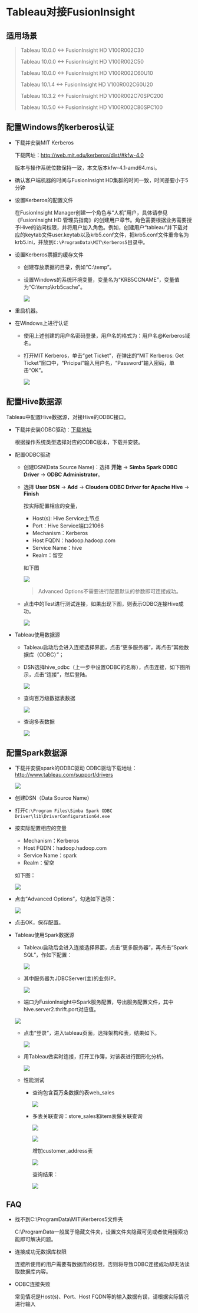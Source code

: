 # Tableau对接FusionInsight

## 适用场景

> Tableau 10.0.0 <-> FusionInsight HD V100R002C30
>
> Tableau 10.0.0 <-> FusionInsight HD V100R002C50
>
> Tableau 10.0.0 <-> FusionInsight HD V100R002C60U10
>
> Tableau 10.1.4 <-> FusionInsight HD V100R002C60U20
>
> Tableau 10.3.2 <-> FusionInsight HD V100R002C70SPC200
>
> Tableau 10.5.0 <-> FusionInsight HD V100R002C80SPC100

## 配置Windows的kerberos认证

* 下载并安装MIT Kerberos

  下载网址：<http://web.mit.edu/kerberos/dist/#kfw-4.0>

  版本与操作系统位数保持一致，本文版本kfw-4.1-amd64.msi。

* 确认客户端机器的时间与FusionInsight HD集群的时间一致，时间差要小于5分钟

* 设置Kerberos的配置文件

  在FusionInsight Manager创建一个角色与“人机”用户，具体请参见《FusionInsight HD 管理员指南》的创建用户章节。角色需要根据业务需要授予Hive的访问权限，并将用户加入角色。例如，创建用户“tableau”并下载对应的keytab文件user.keytab以及krb5.conf文件，把krb5.conf文件重命名为krb5.ini，并放到`C:\ProgramData\MIT\Kerberos5`目录中。

* 设置Kerberos票据的缓存文件

  * 创建存放票据的目录，例如“C:\temp”。
  * 设置Windows的系统环境变量，变量名为“KRB5CCNAME”，变量值为“C:\temp\krb5cache”。

    ![](assets/Using_Tableau_with_FusionInsight/image4.png)

* 重启机器。

* 在Windows上进行认证

  * 使用上述创建的用户名密码登录，用户名的格式为：用户名@Kerberos域名。

  * 打开MIT Kerberos，单击“get Ticket”，在弹出的“MIT Kerberos: Get Ticket”窗口中，“Pricipal”输入用户名，“Password”输入密码，单击“OK”。

    ![](assets/Using_Tableau_with_FusionInsight/image5.png)


## 配置Hive数据源

Tableau中配置Hive数据源，对接Hive的ODBC接口。

* 下载并安装ODBC驱动：[下载地址](http://www.cloudera.com/content/cloudera/en/downloads/connectors/hive/odbc/hive-odbc-v2-5-15.html)

  根据操作系统类型选择对应的ODBC版本，下载并安装。

* 配置ODBC驱动

  * 创建DSN(Data Source Name)：选择 **开始** -> **Simba Spark ODBC Driver** -> **ODBC Administrator**。
  * 选择 **User DSN** -> **Add** -> **Cloudera ODBC Driver for Apache Hive** -> **Finish**

    按实际配置相应的变量，

    * Host(s): Hive Service主节点
    * Port：Hive Service端口21066
    * Mechanism：Kerberos
    * Host FQDN：hadoop.hadoop.com
    * Service Name：hive
    * Realm：留空

    如下图

    ![](assets/Using_Tableau_with_FusionInsight/image31.png)

    > Advanced Options不需要进行配置默认的参数即可连接成功。

  * 点击中的Test进行测试连接，如果出现下图，则表示ODBC连接Hive成功。

    ![](assets/Using_Tableau_with_FusionInsight/image32.png)

* Tableau使用数据源

  * Tableau启动后会进入连接选择界面，点击“更多服务器”，再点击“其他数据库（ODBC）”；

  * DSN选择hive_odbc（上一步中设置ODBC的名称），点击连接，如下图所示，点击“连接”，然后登陆。

    ![](assets/Using_Tableau_with_FusionInsight/image33.png)

  * 查询百万级数据表数据

    ![](assets/Using_Tableau_with_FusionInsight/image34.png)

  * 查询多表数据

    ![](assets/Using_Tableau_with_FusionInsight/image35.png)

## 配置Spark数据源

* 下载并安装spark的ODBC驱动
  ODBC驱动下载地址：<http://www.tableau.com/support/drivers>

  ![](assets/Using_Tableau_with_FusionInsight/image36.png)

* 创建DSN（Data Source Name）

* 打开`C:\Program Files\Simba Spark ODBC Driver\lib\DriverConfiguration64.exe`

* 按实际配置相应的变量
  * Mechanism：Kerberos
  * Host FQDN：hadoop.hadoop.com
  * Service Name：spark
  * Realm：留空

  如下图：

  ![](assets/Using_Tableau_with_FusionInsight/image37.png)

* 点击“Advanced Options”，勾选如下选项：

  ![](assets/Using_Tableau_with_FusionInsight/image38.png)

* 点击OK，保存配置。

* Tableau使用Spark数据源

  * Tableau启动后会进入连接选择界面，点击“更多服务器”，再点击“Spark SQL”，作如下配置：

    ![](assets/Using_Tableau_with_FusionInsight/image39.png)

  * 其中服务器为JDBCServer(主)的业务IP。

    ![](assets/Using_Tableau_with_FusionInsight/image40.png)

  * 端口为FusionInsight中Spark服务配置，导出服务配置文件，其中<name>hive.server2.thrift.port</name>对应值。

  ![](assets/Using_Tableau_with_FusionInsight/image41.png)

  * 点击“登录”，进入tableau页面，选择架构和表，结果如下。

    ![](assets/Using_Tableau_with_FusionInsight/image42.png)

  * 用Tableau做实时连接，打开工作簿，对该表进行图形化分析。

    ![](assets/Using_Tableau_with_FusionInsight/image43.png)

  * 性能测试

    * 查询包含百万条数据的表web_sales

      ![](assets/Using_Tableau_with_FusionInsight/image44.png)

    * 多表关联查询：store_sales和item表做关联查询

      ![](assets/Using_Tableau_with_FusionInsight/image45.png)

      ![](assets/Using_Tableau_with_FusionInsight/image46.png)

      增加customer_address表

      ![](assets/Using_Tableau_with_FusionInsight/image47.png)

      查询结果：

      ![](assets/Using_Tableau_with_FusionInsight/image48.png)

## FAQ

* 找不到C:\ProgramData\MIT\Kerberos5文件夹

  C:\ProgramData一般属于隐藏文件夹，设置文件夹隐藏可见或者使用搜索功能即可解决问题。

* 连接成功无数据库权限

  连接所使用的用户需要有数据库的权限，否则将导致ODBC连接成功却无法读取数据库内容。

* ODBC连接失败

  常见情况是Host(s)、Port、Host FQDN等的输入数据有误，请根据实际情况进行输入
